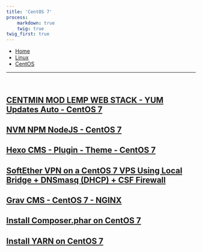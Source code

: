 ```yaml
---
title: 'CentOS 7'
process:
    markdown: true
    twig: true
twig_first: true
---
```


<nav class="breadcrumb is-medium" aria-label="breadcrumbs">
  <ul>
    <li><a href="/"><span class="icon is-small"><i class="fa fa-home"></i></span>Home<span></span></a></li>
    <li><a href="/linux"><span class="icon is-small"><i class="fa fa-linux"></i></span><span>Linux</span></a></li>
    <li><a href="#"></i></span><span>CentOS</span></a></li>
  </ul>
</nav>

---

<!--
<div class="row flex-just-center">
    <div class="carousel square-bullets" data-width="711" data-height="300" data-role="carousel" data-direction="right">
        <div class="slide"><img src="/user/themes/tikva/images/nginxlogo.png" data-role="fitImage" data-format="fill"></div>
        <div class="slide"><img src="/user/themes/tikva/images/centminmod.png" data-role="fitImage" data-format="fill"></div>
        <div class="slide"><img src="/user/themes/tikva/images/3.jpg" data-role="fitImage" data-format="fill"></div>
        <div class="slide"><img src="/user/themes/tikva/images/4.jpg" data-role="fitImage" data-format="fill"></div>
    </div>
 </div>
 -->

</br>

## [CENTMIN MOD LEMP WEB STACK - YUM Updates Auto - CentOS 7](/linux/centos/centmin-mod-lemp-web-stack-yum-updates-auto-centos-7)
## [NVM NPM NodeJS - CentOS 7](/linux/centos/nvm-npm-nodejs-centos-7)
## [Hexo CMS - Plugin - Theme - CentOS 7](/linux/centos/hexo-cms-plugin-theme-centos-7)
## [SoftEther VPN on a CentOS 7 VPS Using Local Bridge + DNSmasq (DHCP) + CSF Firewall](/linux/centos/softether-vpn-on-a-centos-7-vps-using-local-bridge-dnsmasq)
<!-- ## [Nginx - GIT Deploy & Auto Pull PHP - CentOS 7](/linux-centos/PART-IV.-Nginx-GIT-Deploy-&-Auto-Pull-PHP-Hexo/)  -->
## [Grav CMS - CentOS 7 - NGINX](/linux/centos/grav-cms-centos-7-nginx)
## [Install Composer.phar on CentOS 7](/linux/centos/install-composer-phar-on-centos-7)
## [Install YARN on CentOS 7](/linux/centos/install-composer-phar-on-centos)